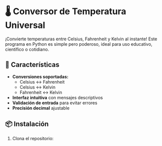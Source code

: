 # 🌡️ Conversor de Temperatura Universal

¡Convierte temperaturas entre Celsius, Fahrenheit y Kelvin al instante! Este programa en Python es simple pero poderoso, ideal para uso educativo, científico o cotidiano.

## 🚀 Características
- **Conversiones soportadas:**
  - Celsius ↔ Fahrenheit
  - Celsius ↔ Kelvin
  - Fahrenheit ↔ Kelvin
- **Interfaz intuitiva** con mensajes descriptivos
- **Validación de entrada** para evitar errores
- **Precisión decimal** ajustable

## 📦 Instalación
1. Clona el repositorio: